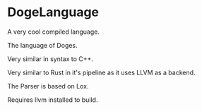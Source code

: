 # DogeLanguage
A very cool compiled language.

The language of Doges.

Very similar in syntax to C++.

Very similar to Rust in it's pipeline as it uses LLVM as a backend.

The Parser is based on Lox.

Requires llvm installed to build.
